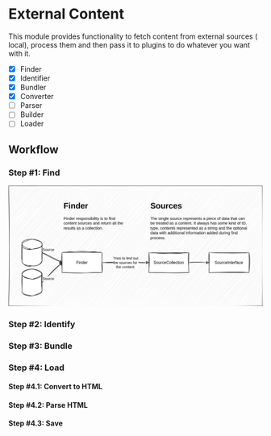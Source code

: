# External Content

This module provides functionality to fetch content from external sources (
local), process them and then pass it to plugins to do whatever you want with
it.

- [x] Finder
- [x] Identifier
- [x] Bundler
- [x] Converter
- [ ] Parser
- [ ] Builder
- [ ] Loader

## Workflow

### Step #1: Find

![Step #1: Find](./assets/img/workflow-step-1.svg)

### Step #2: Identify

### Step #3: Bundle

### Step #4: Load

#### Step #4.1: Convert to HTML

#### Step #4.2: Parse HTML

#### Step #4.3: Save
